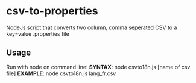 # csv-to-properties
NodeJs script that converts two column, comma seperated CSV to a key=value .properties file

## Usage
Run with node on command line:
**SYNTAX**: node csvto18n.js [name of csv file]
**EXAMPLE**: node csvto18n.js lang_fr.csv
